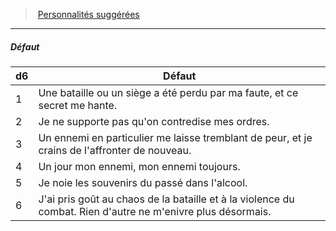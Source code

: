 ﻿---
!Generic
Id: background_militaire_hd.md#défaut
ParentLink: background_militaire_hd.md#personnalités-suggérées
Name: Défaut
ParentName: Personnalités suggérées
NameLevel: 5
---
> [Personnalités suggérées](hd_background_militaire_personnalites_suggerees.md)

---

##### Défaut

|d6|Défaut|
|---|---|
|1|Une bataille ou un siège a été perdu par ma faute, et ce secret me hante.|
|2|Je ne supporte pas qu'on contredise mes ordres.|
|3|Un ennemi en particulier me laisse tremblant de peur, et je crains de l'affronter de nouveau.|
|4|Un jour mon ennemi, mon ennemi toujours.|
|5|Je noie les souvenirs du passé dans l'alcool.|
|6|J'ai pris goût au chaos de la bataille et à la violence du combat. Rien d'autre ne m'enivre plus désormais.|

